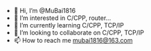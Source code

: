 - 👋 Hi, I’m @MuBai1816
- 👀 I’m interested in C/CPP, router...
- 🌱 I’m currently learning C/CPP, TCP/IP
- 💞️ I’m looking to collaborate on C/CPP, TCP/IP
- 📫 How to reach me mubai1816@163.com

<!---
MuBai1816/MuBai1816 is a ✨ special ✨ repository because its `README.md` (this file) appears on your GitHub profile.
You can click the Preview link to take a look at your changes.
--->
